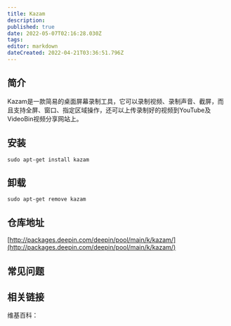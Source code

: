 ```yaml
---
title: Kazam
description: 
published: true
date: 2022-05-07T02:16:28.030Z
tags: 
editor: markdown
dateCreated: 2022-04-21T03:36:51.796Z
---
```


## 简介

Kazam是一款简易的桌面屏幕录制工具，它可以录制视频、录制声音、截屏，而且支持全屏、窗口、指定区域操作，还可以上传录制好的视频到YouTube及VideoBin视频分享网站上。

## 安装

`sudo apt-get install kazam`

## 卸载

`sudo apt-get remove kazam`

## 仓库地址

[http://packages.deepin.com/deepin/pool/main/k/kazam/](http://packages.deepin.com/deepin/pool/main/k/kazam/)


## 常见问题


## 相关链接

维基百科：